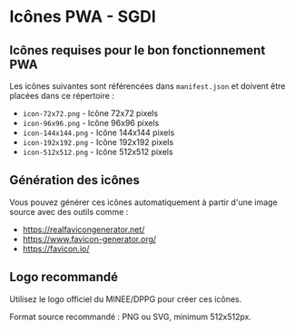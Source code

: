 # Icônes PWA - SGDI

## Icônes requises pour le bon fonctionnement PWA

Les icônes suivantes sont référencées dans `manifest.json` et doivent être placées dans ce répertoire :

- `icon-72x72.png` - Icône 72x72 pixels
- `icon-96x96.png` - Icône 96x96 pixels
- `icon-144x144.png` - Icône 144x144 pixels
- `icon-192x192.png` - Icône 192x192 pixels
- `icon-512x512.png` - Icône 512x512 pixels

## Génération des icônes

Vous pouvez générer ces icônes automatiquement à partir d'une image source avec des outils comme :

- https://realfavicongenerator.net/
- https://www.favicon-generator.org/
- https://favicon.io/

## Logo recommandé

Utilisez le logo officiel du MINEE/DPPG pour créer ces icônes.

Format source recommandé : PNG ou SVG, minimum 512x512px.
